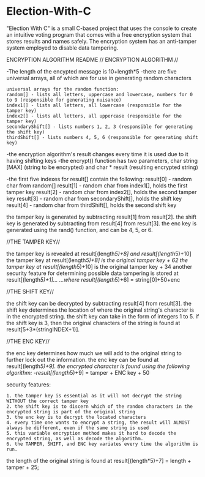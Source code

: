 # Election-With-C
"Election With C" is a small C-based project that uses the console to create an intuitive voting program that comes with a free encryption system that stores results and names safely. The encryption system has an anti-tamper system employed to disable data tampering. 

ENCRYPTION ALGORITHM README
// ENCRYPTION ALGORITHM //

-The length of the encypted message is 10+length*5
-there are five universal arrays, all of which are for use in generating random characters
	
	universal arrays for the random function:
	random[] - lists all letters, uppercase and lowercase, numbers for 0 to 9 (responsible for generating nuisance)
	index1[] - lists all letters, all lowercase (responsible for the tamper key)
	index2[] - lists all letters, all uppercase (responsible for the tamper key)
	secondaryShift[] - lists numbers 1, 2, 3 (responsible for generating the shift key)
	thirdShift[] - lists numbers 4, 5, 6 (responsible for generating shift key)

-the encryption algorithm's result changes every time it is used due to it having shifting keys
-the encrypt() function has two parameters, char string [MAX] (string to be encrypted) and char * result (resulting encrypted string)

-the first five indexes for result[] contain the following:
	result[0] - random char from random[]
	result[1] - random char from index1[], holds the first tamper key
	result[2] - random char from index2[], holds the second tamper key
	result[3] - random char from secondaryShift[], holds the shift key
	result[4] - random char from thirdShift[], holds the second shift key

the tamper key is generated by subtracting result[1] from result[2].
the shift key is generated by subtracting from result[4] from result[3].
the enc key is generated using the rand() function, and can be 4, 5, or 6.

//THE TAMPER KEY//

the tamper key is revealed at result[(length*5)+8] and result[(length*5)+10]
the tamper key at result[(length*5)+8] is the original tamper key + 62
the tamper key at result[(length*5)+10] is the original tamper key + 34
another security feature for determining possible data tampering is stored at result[(length*5)+1]...
...where result[(length*5)+6] = string[0]+50+enc

//THE SHIFT KEY//

the shift key can be decrypted by subtracting result[4] from result[3].
the shift key determines the location of where the original string's character is in the encrypted string.
the shift key can take in the form of integers 1 to 5.
if the shift key is 3, then the original characters of the string is found at result[5+3*(stringINDEX+1)].

//THE ENC KEY//

the enc key determines how much we will add to the original string to further lock out the information.
the enc key can be found at result[(length*5)+9].
the encrypted character is found using the following algorithm:
	-result[(length*5)+9] = tamper + ENC key + 50

security features:

	1. the tamper key is essential as it will not decrypt the string WITHOUT the correct tamper key
	2. the shift key is to discern which of the random characters in the encrypted string is part of the original string
	3. the enc key is to decrypt the located characters
	4. every time one wants to encrypt a string, the result will ALMOST always be different, even if the same string is used
	5. this variable encryption method makes it hard to decode the encrypted string, as well as decode the algorithm.
	6. the TAMPER, SHIFT, and ENC key variates every time the algorithm is run.


the length of the original string is found at result[(length*5)+7] = length + tamper + 25;
